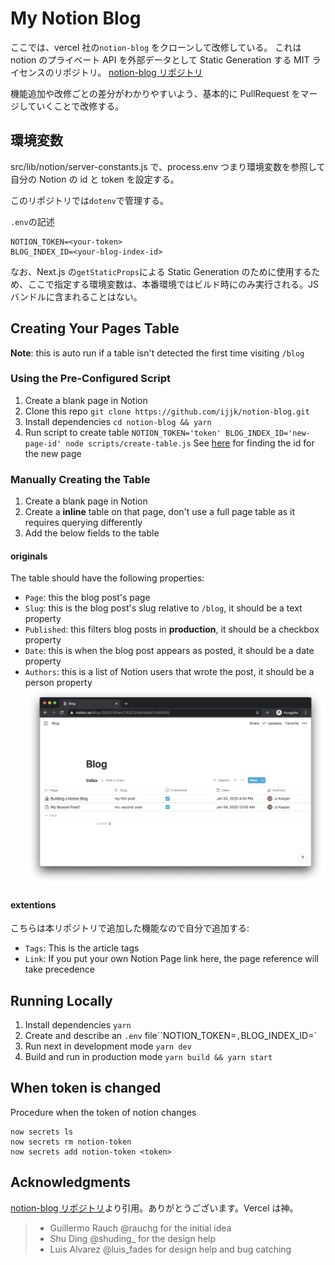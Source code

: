 # My Notion Blog

ここでは、vercel 社の`notion-blog` をクローンして改修している。
これは notion のプライベート API を外部データとして Static Generation する MIT ライセンスのリポジトリ。
[notion-blog リポジトリ](https://github.com/ijjk/notion-blog)

機能追加や改修ごとの差分がわかりやすいよう、基本的に PullRequest をマージしていくことで改修する。

## 環境変数

src/lib/notion/server-constants.js で、process.env つまり環境変数を参照して自分の Notion の id と token を設定する。

このリポジトリでは`dotenv`で管理する。

`.env`の記述

```
NOTION_TOKEN=<your-token>
BLOG_INDEX_ID=<your-blog-index-id>
```

なお、Next.js の`getStaticProps`による Static Generation のために使用するため、ここで指定する環境変数は、本番環境ではビルド時にのみ実行される。JS バンドルに含まれることはない。

## Creating Your Pages Table

**Note**: this is auto run if a table isn't detected the first time visiting `/blog`

### Using the Pre-Configured Script

1. Create a blank page in Notion
2. Clone this repo `git clone https://github.com/ijjk/notion-blog.git`
3. Install dependencies `cd notion-blog && yarn`
4. Run script to create table `NOTION_TOKEN='token' BLOG_INDEX_ID='new-page-id' node scripts/create-table.js` See [here](#getting-blog-index-and-token) for finding the id for the new page

### Manually Creating the Table

1. Create a blank page in Notion
2. Create a **inline** table on that page, don't use a full page table as it requires querying differently
3. Add the below fields to the table

#### originals

The table should have the following properties:

- `Page`: this the blog post's page
- `Slug`: this is the blog post's slug relative to `/blog`, it should be a text property
- `Published`: this filters blog posts in **production**, it should be a checkbox property
- `Date`: this is when the blog post appears as posted, it should be a date property
- `Authors`: this is a list of Notion users that wrote the post, it should be a person property
  ![Example Blog Posts Table](./assets/table-view.png)

#### extentions

こちらは本リポジトリで追加した機能なので自分で追加する:

- `Tags`: This is the article tags
- `Link`: If you put your own Notion Page link here, the page reference will take precedence

## Running Locally

1. Install dependencies `yarn`
2. Create and describe an `.env` file``NOTION_TOKEN=<your-token>`,`BLOG_INDEX_ID=<your-blog-index-id>`
3. Run next in development mode `yarn dev`
4. Build and run in production mode `yarn build && yarn start`

## When token is changed

Procedure when the token of notion changes

```
now secrets ls
now secrets rm notion-token
now secrets add notion-token <token>
```

## Acknowledgments

[notion-blog リポジトリ](https://github.com/ijjk/notion-blog)より引用。ありがとうございます。Vercel は神。

> - Guillermo Rauch @rauchg for the initial idea
> - Shu Ding @shuding\_ for the design help
> - Luis Alvarez @luis_fades for design help and bug catching
